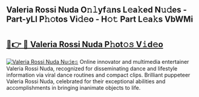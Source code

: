 ## Valeria Rossi Nuda O𝚗𝚕yf𝚊ns L𝚎a𝚔ed N𝚞𝚍es - Part-yLl P𝚑𝚘tos Vi𝚍𝚎o - H𝚘𝚝 Part L𝚎a𝚔s VbWMi

# <h2><a href="http://kf5y8w.oniu.top/?m=Valeria+Rossi+Nuda">🔗👉 🔴 Valeria Rossi Nuda P𝚑ot𝚘𝚜 V𝚒d𝚎o</a></h2>

[![Valeria Rossi Nuda Nu𝚍e𝚜](https://i.imgur.com/0qMVB7G.gif)](http://kf5y8w.oniu.top/?m=Valeria+Rossi+Nuda)
Online innovator and multimedia entertainer Valeria Rossi Nuda, recognized for disseminating dance and lifestyle information via viral dance routines and compact clips. Brilliant puppeteer Valeria Rossi Nuda, celebrated for their exceptional abilities and accomplishments in bringing inanimate objects to life.  
